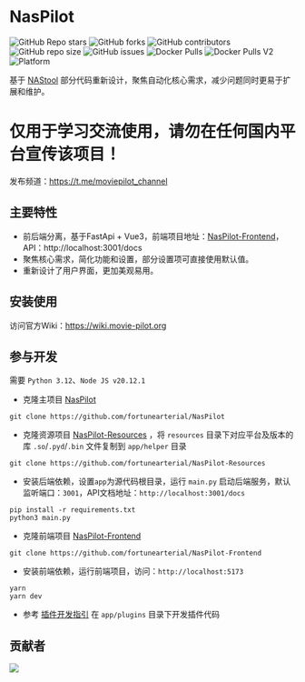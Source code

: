# NasPilot

![GitHub Repo stars](https://img.shields.io/github/stars/fortunearterial/NasPilot?style=for-the-badge)
![GitHub forks](https://img.shields.io/github/forks/fortunearterial/NasPilot?style=for-the-badge)
![GitHub contributors](https://img.shields.io/github/contributors/fortunearterial/NasPilot?style=for-the-badge)
![GitHub repo size](https://img.shields.io/github/repo-size/fortunearterial/NasPilot?style=for-the-badge)
![GitHub issues](https://img.shields.io/github/issues/fortunearterial/NasPilot?style=for-the-badge)
![Docker Pulls](https://img.shields.io/docker/pulls/jxxghp/naspilot?style=for-the-badge)
![Docker Pulls V2](https://img.shields.io/docker/pulls/jxxghp/naspilot-v2?style=for-the-badge)
![Platform](https://img.shields.io/badge/platform-Windows%20%7C%20Linux%20%7C%20Synology-blue?style=for-the-badge)


基于 [NAStool](https://github.com/NAStool/nas-tools) 部分代码重新设计，聚焦自动化核心需求，减少问题同时更易于扩展和维护。

# 仅用于学习交流使用，请勿在任何国内平台宣传该项目！

发布频道：https://t.me/moviepilot_channel

## 主要特性

- 前后端分离，基于FastApi + Vue3，前端项目地址：[NasPilot-Frontend](https://github.com/fortunearterial/NasPilot-Frontend)，API：http://localhost:3001/docs
- 聚焦核心需求，简化功能和设置，部分设置项可直接使用默认值。
- 重新设计了用户界面，更加美观易用。

## 安装使用

访问官方Wiki：https://wiki.movie-pilot.org

## 参与开发

需要 `Python 3.12`、`Node JS v20.12.1`

- 克隆主项目 [NasPilot](https://github.com/fortunearterial/NasPilot) 
```shell
git clone https://github.com/fortunearterial/NasPilot
```
- 克隆资源项目 [NasPilot-Resources](https://github.com/fortunearterial/NasPilot-Resources) ，将 `resources` 目录下对应平台及版本的库 `.so`/`.pyd`/`.bin` 文件复制到 `app/helper` 目录
```shell
git clone https://github.com/fortunearterial/NasPilot-Resources
```
- 安装后端依赖，设置`app`为源代码根目录，运行 `main.py` 启动后端服务，默认监听端口：`3001`，API文档地址：`http://localhost:3001/docs`
```shell
pip install -r requirements.txt
python3 main.py
```
- 克隆前端项目 [NasPilot-Frontend](https://github.com/fortunearterial/NasPilot-Frontend)
```shell
git clone https://github.com/fortunearterial/NasPilot-Frontend
```
- 安装前端依赖，运行前端项目，访问：`http://localhost:5173`
```shell
yarn
yarn dev
```
- 参考 [插件开发指引](https://wiki.movie-pilot.org/zh/plugindev) 在 `app/plugins` 目录下开发插件代码

## 贡献者

<a href="https://github.com/fortunearterial/NasPilot/graphs/contributors">
  <img src="https://contrib.rocks/image?repo=fortunearterial/NasPilot" />
</a>
